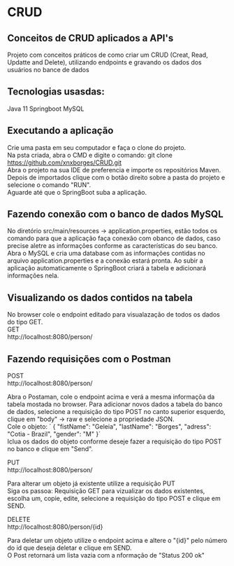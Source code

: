 # CRUD
## Conceitos de CRUD aplicados a API's  

Projeto com conceitos práticos de como criar um CRUD (Creat, Read, Updatte and Delete), utilizando endpoints e gravando os dados dos usuários no bance de dados

## Tecnologias usasdas:  
Java 11
Springboot 
MySQL 

## Executando a aplicação  
Crie uma pasta em seu computador e faça o clone do projeto.  
Na psta criada, abra o CMD e digite o comando: git clone https://github.com/xnxborges/CRUD.git  
Abra o projeto na sua IDE de preferencia e importe os repositórios Maven. Depois de importados clique com o botão direito sobre a pasta do projeto e selecione o comando "RUN".  
Aguarde até que o SpringBoot suba a aplicação.  

## Fazendo conexão com o banco de dados MySQL  
No diretório src/main/resources -> application.properties, estão todos os comando para que a aplicação faça conexão com obanco de dados, caso precise aletre as informações conforme as características do seu banco.  
Abra o MySQL e cria uma database com as informações contidas no arquivo application.properties e a conexão estará pronta. 
Ao subir a aplicação automaticamente o SpringBoot criará a tabela e adicionará informações nela.  

## Visualizando os dados contidos na tabela
No browser cole o endpoint editado para visualazação de todos os dados do tipo GET.   
GET    
http://localhost:8080/person/  

## Fazendo requisições com o Postman  

POST    
http://localhost:8080/person/  

Abra o Postaman, cole o endpoint acima e verá a mesma informaçõa da tabela mostada no browser. 
Para adicionar novos dados a tabela do banco de dados, selecione a requisição do tipo POST no canto superior esquerdo, clique em "body" -> raw e selecione a propriedade JSON.  
Cole  o objeto: 
´    {
        "fistName": "Geleia",
        "lastName": "Borges",
        "adress": "Cotia - Brazil",
        "gender": "M"
    }´  
Iclua os dados do objeto conforme deseje fazer a requisição do tipo POST no banco e clique em "Send".  

 PUT  
http://localhost:8080/person/

Para alterar um objeto já existente utilize a requisição PUT  
Siga os passoa: Requisição GET para vizualizar os dados existentes, escolha um, copie, edite, selecione a requisição do tipo POST e clique em SEND. 


DELETE  
http://localhost:8080/person/{id}

Para deletar um objeto utilize o endpoint acima e altere o "{id}" pelo número do id que deseja deletar e clique em SEND.  
O Post retornará um lista vazia com a nformação de "Status 200 ok"







